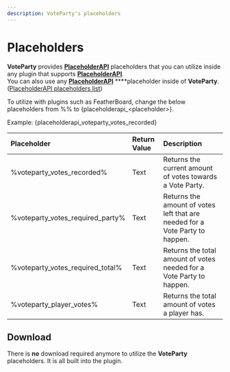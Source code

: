 ```yaml
---
description: VoteParty's placeholders
---
```


# Placeholders

**VoteParty** provides [**PlaceholderAPI**](https://placeholderapi.com) placeholders that you can utilize inside any plugin that supports [**PlaceholderAPI**](https://placeholderapi.com).  
You can also use any [**PlaceholderAPI**](https://placeholderapi.com) ****placeholder inside of **VoteParty**. \([PlaceholderAPI placeholders list](https://helpch.at/placeholders)\)  
  
To utilize with plugins such as FeatherBoard, change the below placeholders from %% to {placeholderapi\_&lt;placeholder&gt;}.  
  
Example: {placeholderapi\_voteparty\_votes\_recorded}

| Placeholder | Return Value | Description |
| :--- | :--- | :--- |
| %voteparty\_votes\_recorded% | Text | Returns the current amount of votes towards a Vote Party. |
| %voteparty\_votes\_required\_party% | Text | Returns the amount of votes left that are needed for a Vote Party to happen. |
| %voteparty\_votes\_required\_total% | Text | Returns the total amount of votes needed for a Vote Party to happen. |
| %voteparty\_player\_votes% | Text | Returns the total amount of votes a player has. |

## Download

There is **no** download required anymore to utilize the **VoteParty** placeholders. It is all built into the plugin.

